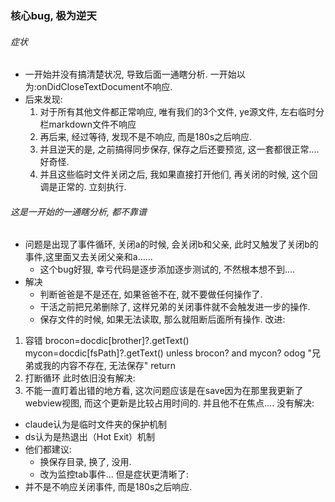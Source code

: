 ### 核心bug, 极为逆天

###### 症状
* 一开始并没有搞清楚状况, 导致后面一通瞎分析. 一开始以为:onDidCloseTextDocument不响应.
* 后来发现:
  1. 对于所有其他文件都正常响应, 唯有我们的3个文件, ye源文件, 左右临时分栏markdown文件不响应
  2. 再后来, 经过等待, 发现不是不响应, 而是180s之后响应.
  3. 并且逆天的是, 之前搞得同步保存, 保存之后还要预览, 这一套都很正常....好奇怪.
  4. 并且这些临时文件关闭之后, 我如果直接打开他们, 再关闭的时候, 这个回调是正常的. 立刻执行.
  



###### 这是一开始的一通瞎分析, 都不靠谱
* 问题是出现了事件循环, 关闭a的时候, 会关闭b和父亲, 此时又触发了关闭b的事件,这里面又去关闭父亲和a......
  * 这个bug好狠, 幸亏代码是逐步添加逐步测试的, 不然根本想不到....
* 解决
  * 判断爸爸是不是还在, 如果爸爸不在, 就不要做任何操作了.
  * 干活之前把兄弟删除了, 这样兄弟的关闭事件就不会触发进一步的操作.
  * 保存文件的时候, 如果无法读取, 那么就阻断后面所有操作.
改进:
1. 容错
  brocon=docdic[brother]?.getText()
  mycon=docdic[fsPath]?.getText()
  unless brocon? and mycon?
    odog "兄弟或我的内容不存在, 无法保存"
    return
1. 打断循环
此时依旧没有解决:
1. 不能一直盯着出错的地方看, 这次问题应该是在save因为在那里我更新了webview视图, 而这个更新是比较占用时间的. 并且他不在焦点....
没有解决:
  * claude认为是临时文件夹的保护机制
  * ds认为是热退出（Hot Exit）机制
  * 他们都建议:
    * 换保存目录, 换了, 没用.
    * 改为监控tab事件...
但是症状更清晰了:
* 并不是不响应关闭事件, 而是180s之后响应.